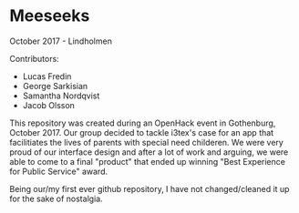 # Meeseeks

October 2017 - Lindholmen

Contributors:
- Lucas Fredin
- George Sarkisian
- Samantha Nordqvist
- Jacob Olsson

This repository was created during an OpenHack event in Gothenburg, October 2017. Our group decided to tackle i3tex's case for 
an app that facilitiates the lives of parents with special need childeren. We were very proud of our interface design and after 
a lot of work and arguing, we were able to come to a final "product" that ended up winning "Best Experience for Public Service"
award.

Being our/my first ever github repository, I have not changed/cleaned it up for the 
sake of nostalgia.


